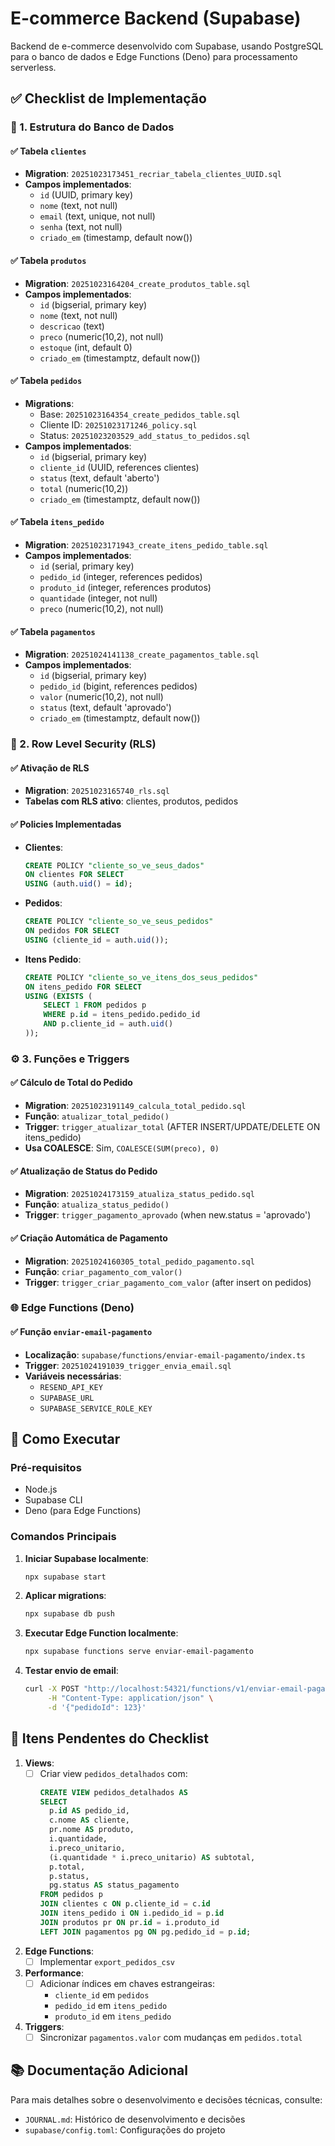 # E-commerce Backend (Supabase)

Backend de e-commerce desenvolvido com Supabase, usando PostgreSQL para o banco de dados e Edge Functions (Deno) para processamento serverless.

## ✅ Checklist de Implementação

### 🧩 1. Estrutura do Banco de Dados

#### ✅ Tabela `clientes`
- **Migration**: `20251023173451_recriar_tabela_clientes_UUID.sql`
- **Campos implementados**:
  - `id` (UUID, primary key)
  - `nome` (text, not null)
  - `email` (text, unique, not null)
  - `senha` (text, not null)
  - `criado_em` (timestamp, default now())

#### ✅ Tabela `produtos`
- **Migration**: `20251023164204_create_produtos_table.sql`
- **Campos implementados**:
  - `id` (bigserial, primary key)
  - `nome` (text, not null)
  - `descricao` (text)
  - `preco` (numeric(10,2), not null)
  - `estoque` (int, default 0)
  - `criado_em` (timestamptz, default now())

#### ✅ Tabela `pedidos`
- **Migrations**: 
  - Base: `20251023164354_create_pedidos_table.sql`
  - Cliente ID: `20251023171246_policy.sql`
  - Status: `20251023203529_add_status_to_pedidos.sql`
- **Campos implementados**:
  - `id` (bigserial, primary key)
  - `cliente_id` (UUID, references clientes)
  - `status` (text, default 'aberto')
  - `total` (numeric(10,2))
  - `criado_em` (timestamptz, default now())

#### ✅ Tabela `itens_pedido`
- **Migration**: `20251023171943_create_itens_pedido_table.sql`
- **Campos implementados**:
  - `id` (serial, primary key)
  - `pedido_id` (integer, references pedidos)
  - `produto_id` (integer, references produtos)
  - `quantidade` (integer, not null)
  - `preco` (numeric(10,2), not null)

#### ✅ Tabela `pagamentos`
- **Migration**: `20251024141138_create_pagamentos_table.sql`
- **Campos implementados**:
  - `id` (bigserial, primary key)
  - `pedido_id` (bigint, references pedidos)
  - `valor` (numeric(10,2), not null)
  - `status` (text, default 'aprovado')
  - `criado_em` (timestamptz, default now())

### 🔐 2. Row Level Security (RLS)

#### ✅ Ativação de RLS
- **Migration**: `20251023165740_rls.sql`
- **Tabelas com RLS ativo**: clientes, produtos, pedidos

#### ✅ Policies Implementadas
- **Clientes**:
  ```sql
  CREATE POLICY "cliente_so_ve_seus_dados"
  ON clientes FOR SELECT
  USING (auth.uid() = id);
  ```

- **Pedidos**:
  ```sql
  CREATE POLICY "cliente_so_ve_seus_pedidos"
  ON pedidos FOR SELECT
  USING (cliente_id = auth.uid());
  ```

- **Itens Pedido**:
  ```sql
  CREATE POLICY "cliente_so_ve_itens_dos_seus_pedidos"
  ON itens_pedido FOR SELECT
  USING (EXISTS (
      SELECT 1 FROM pedidos p
      WHERE p.id = itens_pedido.pedido_id
      AND p.cliente_id = auth.uid()
  ));
  ```

### ⚙️ 3. Funções e Triggers

#### ✅ Cálculo de Total do Pedido
- **Migration**: `20251023191149_calcula_total_pedido.sql`
- **Função**: `atualizar_total_pedido()`
- **Trigger**: `trigger_atualizar_total` (AFTER INSERT/UPDATE/DELETE ON itens_pedido)
- **Usa COALESCE**: Sim, `COALESCE(SUM(preco), 0)`

#### ✅ Atualização de Status do Pedido
- **Migration**: `20251024173159_atualiza_status_pedido.sql`
- **Função**: `atualiza_status_pedido()`
- **Trigger**: `trigger_pagamento_aprovado` (when new.status = 'aprovado')

#### ✅ Criação Automática de Pagamento
- **Migration**: `20251024160305_total_pedido_pagamento.sql`
- **Função**: `criar_pagamento_com_valor()`
- **Trigger**: `trigger_criar_pagamento_com_valor` (after insert on pedidos)

### 🌐 Edge Functions (Deno)

#### ✅ Função `enviar-email-pagamento`
- **Localização**: `supabase/functions/enviar-email-pagamento/index.ts`
- **Trigger**: `20251024191039_trigger_envia_email.sql`
- **Variáveis necessárias**:
  - `RESEND_API_KEY`
  - `SUPABASE_URL`
  - `SUPABASE_SERVICE_ROLE_KEY`

## 🚀 Como Executar

### Pré-requisitos
- Node.js
- Supabase CLI
- Deno (para Edge Functions)

### Comandos Principais

1. **Iniciar Supabase localmente**:
   ```bash
   npx supabase start
   ```

2. **Aplicar migrations**:
   ```bash
   npx supabase db push
   ```

3. **Executar Edge Function localmente**:
   ```bash
   npx supabase functions serve enviar-email-pagamento
   ```

4. **Testar envio de email**:
   ```bash
   curl -X POST "http://localhost:54321/functions/v1/enviar-email-pagamento" \
        -H "Content-Type: application/json" \
        -d '{"pedidoId": 123}'
   ```

## 📝 Itens Pendentes do Checklist

1. **Views**:
   - [ ] Criar view `pedidos_detalhados` com:
     ```sql
     CREATE VIEW pedidos_detalhados AS
     SELECT
       p.id AS pedido_id,
       c.nome AS cliente,
       pr.nome AS produto,
       i.quantidade,
       i.preco_unitario,
       (i.quantidade * i.preco_unitario) AS subtotal,
       p.total,
       p.status,
       pg.status AS status_pagamento
     FROM pedidos p
     JOIN clientes c ON p.cliente_id = c.id
     JOIN itens_pedido i ON i.pedido_id = p.id
     JOIN produtos pr ON pr.id = i.produto_id
     LEFT JOIN pagamentos pg ON pg.pedido_id = p.id;
     ```

2. **Edge Functions**:
   - [ ] Implementar `export_pedidos_csv`

3. **Performance**:
   - [ ] Adicionar índices em chaves estrangeiras:
     - `cliente_id` em `pedidos`
     - `pedido_id` em `itens_pedido`
     - `produto_id` em `itens_pedido`

4. **Triggers**:
   - [ ] Sincronizar `pagamentos.valor` com mudanças em `pedidos.total`

## 📚 Documentação Adicional

Para mais detalhes sobre o desenvolvimento e decisões técnicas, consulte:
- `JOURNAL.md`: Histórico de desenvolvimento e decisões
- `supabase/config.toml`: Configurações do projeto